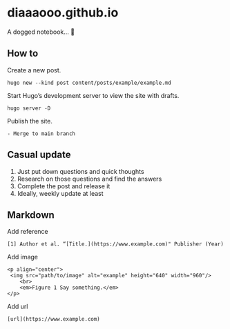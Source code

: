 # diaaaooo.github.io

A dogged notebook... 🐶


## How to

Create a new post.
```
hugo new --kind post content/posts/example/example.md
```

Start Hugo’s development server to view the site with drafts.
```
hugo server -D
```

Publish the site.
```
- Merge to main branch
```


## Casual update

1. Just put down questions and quick thoughts
2. Research on those questions and find the answers
3. Complete the post and release it
4. Ideally, weekly update at least


## Markdown

Add reference
```
[1] Author et al. “[Title.](https://www.example.com)" Publisher (Year)

```

Add image
```
<p align="center">
 <img src="path/to/image" alt="example" height="640" width="960"/>
    <br>
    <em>Figure 1 Say something.</em>
</p>
```

Add url
```
[url](https://www.example.com)
```
